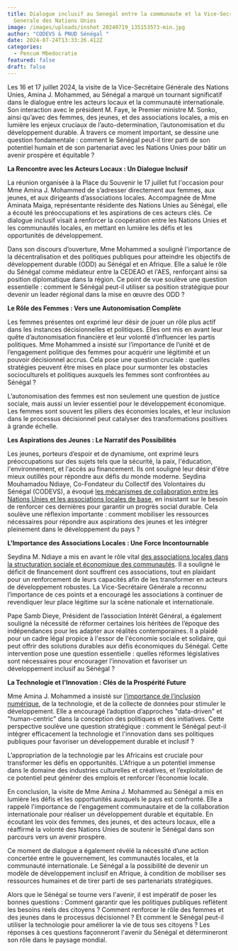 ```yaml
---
title: Dialogue inclusif au Senegal entre la communaute et la Vice-Secretaire
  Generale des Nations Unies
image: /images/uploads/inshot_20240719_135153573-min.jpg
author: "CODEVS & PNUD Sénégal "
date: 2024-07-24T13:33:26.412Z
categories:
  - Pencum Mbedocratie
featured: false
draft: false
---
```

Les 16 et 17 juillet 2024, la visite de la Vice-Secrétaire Générale des Nations Unies, Amina J. Mohammed, au Sénégal a marqué un tournant significatif dans le dialogue entre les acteurs locaux et la communauté internationale. Son interaction avec le président M. Faye, le Premier ministre M. Sonko, ainsi qu’avec des femmes, des jeunes, et des associations locales, a mis en lumière les enjeux cruciaux de l’auto-determination, l’autonomisation et du développement durable. À travers ce moment important, se dessine une question fondamentale : comment le Sénégal peut-il tirer parti de son potentiel humain et de son partenariat avec les Nations Unies pour bâtir un avenir prospère et équitable ?

**La Rencontre avec les Acteurs Locaux : Un Dialogue Inclusif**

La réunion organisée à la Place du Souvenir le 17 juillet fut l'occasion pour Mme Amina J. Mohammed de s’adresser directement aux femmes, aux jeunes, et aux dirigeants d’associations locales. Accompagnée de Mme Aminata Maiga, représentante résidente des Nations Unies au Sénégal, elle a écouté les préoccupations et les aspirations de ces acteurs clés. Ce dialogue inclusif visait à renforcer la coopération entre les Nations Unies et les communautés locales, en mettant en lumière les défis et les opportunités de développement.

Dans son discours d’ouverture, Mme Mohammed a souligné l'importance de la décentralisation et des politiques publiques pour atteindre les objectifs de développement durable (ODD) au Sénégal et en Afrique. Elle a salué le rôle du Sénégal comme médiateur entre la CEDEAO et l'AES, renforçant ainsi sa position diplomatique dans la région. Ce point de vue soulève une question essentielle : comment le Sénégal peut-il utiliser sa position stratégique pour devenir un leader régional dans la mise en œuvre des ODD ?

**Le Rôle des Femmes : Vers une Autonomisation Complète**

Les femmes présentes ont exprimé leur désir de jouer un rôle plus actif dans les instances décisionnelles et politiques. Elles ont mis en avant leur quête d’autonomisation financière et leur volonté d’influencer les partis politiques. Mme Mohammed a insisté sur l’importance de l’unité et de l’engagement politique des femmes pour acquérir une légitimité et un pouvoir décisionnel accrus. Cela pose une question cruciale : quelles stratégies peuvent être mises en place pour surmonter les obstacles socioculturels et politiques auxquels les femmes sont confrontées au Sénégal ?

L’autonomisation des femmes est non seulement une question de justice sociale, mais aussi un levier essentiel pour le développement économique. Les femmes sont souvent les piliers des économies locales, et leur inclusion dans le processus décisionnel peut catalyser des transformations positives à grande échelle.

**Les Aspirations des Jeunes : Le Narratif des Possibilités**

Les jeunes, porteurs d’espoir et de dynamisme, ont exprimé leurs préoccupations sur des sujets tels que la sécurité, la paix, l'éducation, l'environnement, et l'accès au financement. Ils ont souligné leur désir d'être mieux outillés pour répondre aux défis du monde moderne. Seydina Mouhamadou Ndiaye, Co-Fondateur du Collectif des Volontaires du Sénégal (CODEVS), a évoqué [les mécanismes de collaboration entre les Nations Unies et les associations locales de base](https://codevsn.org/publications/decoloniser-laide-aller-au-dela-des-intermediaires-de-laide-internationale/), en insistant sur le besoin de renforcer ces dernières pour garantir un progrès social durable. Cela soulève une réflexion importante : comment mobiliser les ressources nécessaires pour répondre aux aspirations des jeunes et les intégrer pleinement dans le développement du pays ?

**L'Importance des Associations Locales : Une Force Incontournable**

Seydina M. Ndiaye a mis en avant le rôle vital [des associations locales dans la structuration sociale et économique des communautés](https://codevsn.org/actualites/assembl%C3%A9e-g%C3%A9n%C3%A9rale-codevs-2023-promouvoir-une-gestion-associative-transparente-inclusive-et-efficace/). Il a souligné le déficit de financement dont souffrent ces associations, tout en plaidant pour un renforcement de leurs capacités afin de les transformer en acteurs de développement robustes. La Vice-Secrétaire Générale a reconnu l’importance de ces points et a encouragé les associations à continuer de revendiquer leur place légitime sur la scène nationale et internationale.

Pape Samb Dieye, Président de l’association Intérêt Général, a également souligné la nécessité de réformer certaines lois héritées de l’époque des indépendances pour les adapter aux réalités contemporaines. Il a plaidé pour un cadre légal propice à l'essor de l'économie sociale et solidaire, qui peut offrir des solutions durables aux défis économiques du Sénégal. Cette intervention pose une question essentielle : quelles réformes législatives sont nécessaires pour encourager l’innovation et favoriser un développement inclusif au Sénégal ?

**La Technologie et l'Innovation : Clés de la Prospérité Future**

Mme Amina J. Mohammed a insisté sur [l’importance de l’inclusion numérique](https://codevsn.org/actualites/inclusion-et-education-au-numerique-gestion-de-projet-web-avec-les-apprenants-de-simplon/), de la technologie, et de la collecte de données pour stimuler le développement. Elle a encouragé l’adoption d’approches "data-driven" et "human-centric" dans la conception des politiques et des initiatives. Cette perspective soulève une question stratégique : comment le Sénégal peut-il intégrer efficacement la technologie et l'innovation dans ses politiques publiques pour favoriser un développement durable et inclusif ?

L’appropriation de la technologie par les Africains est cruciale pour transformer les défis en opportunités. L'Afrique a un potentiel immense dans le domaine des industries culturelles et créatives, et l’exploitation de ce potentiel peut générer des emplois et renforcer l’économie locale.

En conclusion, la visite de Mme Amina J. Mohammed au Sénégal a mis en lumière les défis et les opportunités auxquels le pays est confronté. Elle a rappelé l'importance de l'engagement communautaire et de la collaboration internationale pour réaliser un développement durable et équitable. En écoutant les voix des femmes, des jeunes, et des acteurs locaux, elle a réaffirmé la volonté des Nations Unies de soutenir le Sénégal dans son parcours vers un avenir prospère.

Ce moment de dialogue a également révélé la nécessité d’une action concertée entre le gouvernement, les communautés locales, et la communauté internationale. Le Sénégal a la possibilité de devenir un modèle de développement inclusif en Afrique, à condition de mobiliser ses ressources humaines et de tirer parti de ses partenariats stratégiques.

Alors que le Sénégal se tourne vers l'avenir, il est impératif de poser les bonnes questions : Comment garantir que les politiques publiques reflètent les besoins réels des citoyens ? Comment renforcer le rôle des femmes et des jeunes dans le processus décisionnel ? Et comment le Sénégal peut-il utiliser la technologie pour améliorer la vie de tous ses citoyens ? Les réponses à ces questions façonneront l'avenir du Sénégal et détermineront son rôle dans le paysage mondial.